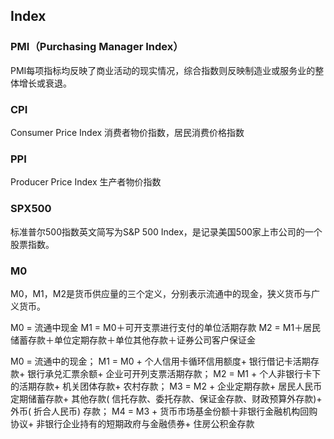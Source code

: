 ## Index

### PMI（Purchasing Manager Index）

PMI每项指标均反映了商业活动的现实情况，综合指数则反映制造业或服务业的整体增长或衰退。

### CPI
Consumer Price Index 消费者物价指数，居民消费价格指数

### PPI
Producer Price Index 生产者物价指数


### SPX500
标准普尔500指数英文简写为S&P 500 Index，是记录美国500家上市公司的一个股票指数。


### M0
M0，M1，M2是货币供应量的三个定义，分别表示流通中的现金，狭义货币与广义货币。

M0 = 流通中现金
M1 = M0＋可开支票进行支付的单位活期存款
M2 = M1＋居民储蓄存款＋单位定期存款＋单位其他存款＋证券公司客户保证金


M0 = 流通中的现金； 
M1 = M0 + 个人信用卡循环信用额度+ 银行借记卡活期存款+ 银行承兑汇票余额+ 企业可开列支票活期存款； 
M2 = M1 + 个人非银行卡下的活期存款+ 机关团体存款+ 农村存款；
M3 = M2 + 企业定期存款+ 居民人民币定期储蓄存款+ 其他存款( 信托存款、委托存款、保证金存款、财政预算外存款)+ 外币( 折合人民币) 存款； 
M4 = M3 + 货币市场基金份额十非银行金融机构回购协议+ 非银行企业持有的短期政府与金融债券+ 住房公积金存款